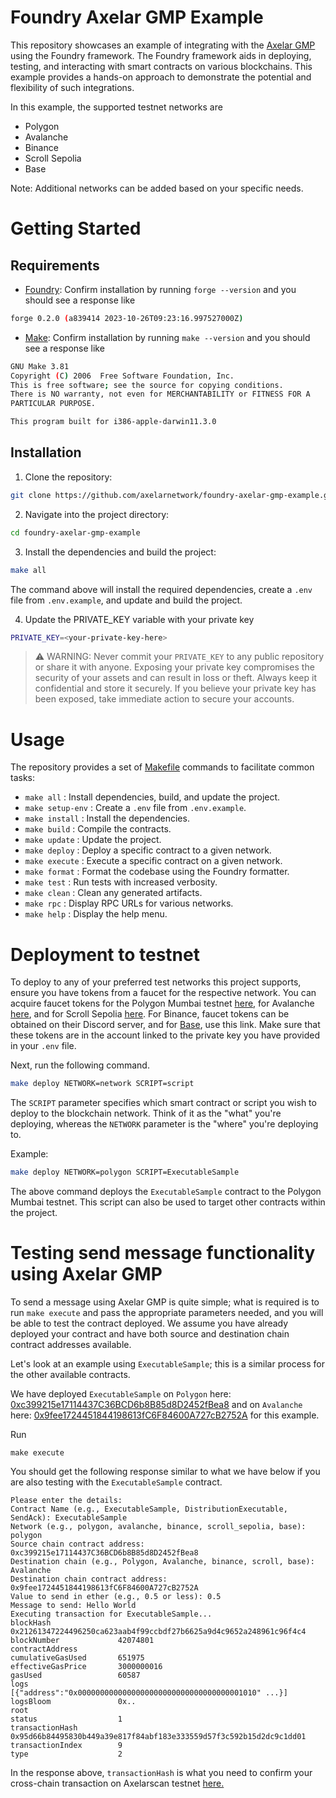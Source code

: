 # Foundry Axelar GMP Example

This repository showcases an example of integrating with the [Axelar GMP](https://docs.axelar.dev/dev/general-message-passing/overview) using the Foundry framework. The Foundry framework aids in deploying, testing, and interacting with smart contracts on various blockchains. This example provides a hands-on approach to demonstrate the potential and flexibility of such integrations.

In this example, the supported testnet networks are

- Polygon
- Avalanche
- Binance
- Scroll Sepolia
- Base

Note: Additional networks can be added based on your specific needs.

# Getting Started

## Requirements

- [Foundry](https://getfoundry.sh/): Confirm installation by running `forge --version` and you should see a response like 
```bash
forge 0.2.0 (a839414 2023-10-26T09:23:16.997527000Z)
```
- [Make](https://www.gnu.org/software/make/): Confirm installation by running `make --version` and you should see a response like 
```bash
GNU Make 3.81
Copyright (C) 2006  Free Software Foundation, Inc.
This is free software; see the source for copying conditions.
There is NO warranty, not even for MERCHANTABILITY or FITNESS FOR A
PARTICULAR PURPOSE.

This program built for i386-apple-darwin11.3.0
```

## Installation

1. Clone the repository:

```bash
git clone https://github.com/axelarnetwork/foundry-axelar-gmp-example.git
```

2. Navigate into the project directory:

```bash
cd foundry-axelar-gmp-example
```

3. Install the dependencies and build the project:

```bash
make all
```
The command above will install the required dependencies, create a `.env` file from `.env.example`, and update and build the project.

4. Update the PRIVATE_KEY variable with your private key

```bash
PRIVATE_KEY=<your-private-key-here>
```
> ⚠️ WARNING: Never commit your `PRIVATE_KEY` to any public repository or share it with anyone. Exposing your private key compromises the security of your assets and can result in loss or theft. Always keep it confidential and store it securely. If you believe your private key has been exposed, take immediate action to secure your accounts.


# Usage

The repository provides a set of [Makefile](https://opensource.com/article/18/8/what-how-makefile) commands to facilitate common tasks:

- `make all` : Install dependencies, build, and update the project.
- `make setup-env` : Create a `.env` file from `.env.example`.
- `make install` : Install the dependencies.
- `make build` : Compile the contracts.
- `make update` : Update the project.
- `make deploy` : Deploy a specific contract to a given network.
- `make execute` : Execute a specific contract on a given network.
- `make format` : Format the codebase using the Foundry formatter.
- `make test` : Run tests with increased verbosity.
- `make clean` : Clean any generated artifacts.
- `make rpc` : Display RPC URLs for various networks.
- `make help` : Display the help menu.

# Deployment to testnet
To deploy to any of your preferred test networks this project supports, ensure you have tokens from a faucet for the respective network. You can acquire faucet tokens for the Polygon Mumbai testnet [here](https://faucet.polygon.technology/), for Avalanche [here](https://docs.avax.network/build/dapp/smart-contracts/get-funds-faucet), and for Scroll Sepolia [here](https://docs.scroll.io/en/user-guide/faucet/). For Binance, faucet tokens can be obtained on their Discord server, and for [Base](https://www.coinbase.com/faucets/base-ethereum-goerli-faucet), use this link. Make sure that these tokens are in the account linked to the private key you have provided in your `.env` file.


Next, run the following command. 

```bash
make deploy NETWORK=network SCRIPT=script
``` 
The `SCRIPT` parameter specifies which smart contract or script you wish to deploy to the blockchain network. Think of it as the "what" you're deploying, whereas the `NETWORK` parameter is the "where" you're deploying to.

Example:

```bash
make deploy NETWORK=polygon SCRIPT=ExecutableSample
```
The above command deploys the `ExecutableSample` contract to the Polygon Mumbai testnet. This script can also be used to target other contracts within the project.

# Testing send message functionality using Axelar GMP 

To send a message using Axelar GMP is quite simple; what is required is to run `make execute` and pass the appropriate parameters needed, and you will be able to test the contract deployed. We assume you have already deployed your contract and have both source and destination chain contract addresses available.

Let's look at an example using `ExecutableSample`; this is a similar process for the other available contracts.

We have deployed `ExecutableSample` on `Polygon` here: [0xc399215e17114437C36BCD6b8B85d8D2452fBea8](https://mumbai.polygonscan.com/address/0xc399215e17114437C36BCD6b8B85d8D2452fBea8) and on `Avalanche` here: [0x9fee1724451844198613fC6F84600A727cB2752A](https://testnet.snowtrace.io/address/0x9fee1724451844198613fC6F84600A727cB2752A) for this example.

Run
```
make execute
```
You should get the following response similar to what we have below if you are also testing with the `ExecutableSample` contract.
```
Please enter the details:
Contract Name (e.g., ExecutableSample, DistributionExecutable, SendAck): ExecutableSample
Network (e.g., polygon, avalanche, binance, scroll_sepolia, base): polygon
Source chain contract address: 0xc399215e17114437C36BCD6b8B85d8D2452fBea8
Destination chain (e.g., Polygon, Avalanche, binance, scroll, base): Avalanche
Destination chain contract address: 0x9fee1724451844198613fC6F84600A727cB2752A
Value to send in ether (e.g., 0.5 or less): 0.5
Message to send: Hello World
Executing transaction for ExecutableSample...
blockHash               0x21261347224496250ca623aab4f99ccbdf27b6625a9d4c9652a248961c96f4c4
blockNumber             42074801
contractAddress 
cumulativeGasUsed       651975
effectiveGasPrice       3000000016
gasUsed                 60587
logs                    [{"address":"0x0000000000000000000000000000000000001010" ...}]
logsBloom               0x..
root
status                  1
transactionHash         0x95d66b84495830b449a39e817f84abf183e333559d57f3c592b15d2dc9c1dd01
transactionIndex        9
type                    2
```

In the response above, `transactionHash` is what you need to confirm your cross-chain transaction on Axelarscan testnet [here.](https://testnet.axelarscan.io/gmp/0x95d66b84495830b449a39e817f84abf183e333559d57f3c592b15d2dc9c1dd01)
